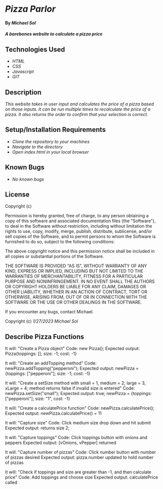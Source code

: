 # _Pizza Parlor_

#### By _**Michael Sol**_

#### _A barebones website to calculate a pizza price_

## Technologies Used

* _HTML_
* _CSS_
* _Javascript_
* _GIT_

## Description

_This website takes in user input and calculates the price of a pizza based on those inputs.  It can be run multiple times to recalculate the price of a pizza.  It also returns the order to confirm that your selection is correct._

## Setup/Installation Requirements

* _Clone the repository to your machines_
* _Navigate to the directory_
* _Open index.html in your local browser_

## Known Bugs

* _No known bugs_

## License

Copyright (c) <year> <copyright holders>

Permission is hereby granted, free of charge, to any person obtaining a copy
of this software and associated documentation files (the "Software"), to deal
in the Software without restriction, including without limitation the rights
to use, copy, modify, merge, publish, distribute, sublicense, and/or sell
copies of the Software, and to permit persons to whom the Software is
furnished to do so, subject to the following conditions:

The above copyright notice and this permission notice shall be included in all
copies or substantial portions of the Software.

THE SOFTWARE IS PROVIDED "AS IS", WITHOUT WARRANTY OF ANY KIND, EXPRESS OR
IMPLIED, INCLUDING BUT NOT LIMITED TO THE WARRANTIES OF MERCHANTABILITY,
FITNESS FOR A PARTICULAR PURPOSE AND NONINFRINGEMENT. IN NO EVENT SHALL THE
AUTHORS OR COPYRIGHT HOLDERS BE LIABLE FOR ANY CLAIM, DAMAGES OR OTHER
LIABILITY, WHETHER IN AN ACTION OF CONTRACT, TORT OR OTHERWISE, ARISING FROM,
OUT OF OR IN CONNECTION WITH THE SOFTWARE OR THE USE OR OTHER DEALINGS IN THE
SOFTWARE.

If you encounter any bugs, contact Michael.

Copyright (c) _1/27/2023_ _Michael Sol_

## Describe Pizza Functions

It will: "Create a Pizza object"
Code: new Pizza();
Expected output: Pizza{toppings: []; size: -1; cost: -1}

It will: "Create an addTopping method"
Code: newPizza.addTopping("pepperoni");
Expected output: newPizza = {toppings: ["pepperoni"]; size: -1; cost: -1}

It will: "Create a setSize method with small = 1, medium = 2; large = 3, xLarge = 4; method returns false if invalid size is entered"
Code: newPizza.setSize("small");
Expected output: true; newPizza = {toppings: ["pepperoni"]; size: "1", cost: -1}

It will: "Create a calculatePrice function"
Code: newPizza.calculatePrice();
Expected output: newPizza.calculatePrice() = 11

It will: "Capture size"
Code:  Click medium size drop down and hit submit
Expected output: returns size 2;

It will: "Capture toppings"
Code:  Click toppings button with onions and peppers
Expected output: [vOnions, vPepper] returned

It will: "Capture number of pizzas"
Code:  Click number button with number of pizzas desired
Expected output: pizza.number updated to hold number of pizzas

It will: "Check if toppings and size are greater than -1, and then calculate price"
Code: Add toppings and choose size
Expected output: calculatePrice called 